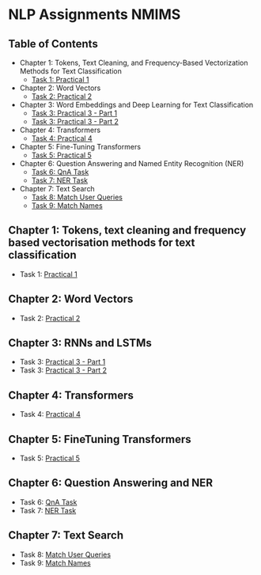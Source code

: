 # NLP Assignments NMIMS

## Table of Contents
- Chapter 1: Tokens, Text Cleaning, and Frequency-Based Vectorization Methods for Text Classification
  - [Task 1: Practical 1](https://github.com/MonishGosar/NLP-Assignments-NMIMS/blob/main/Practical%201_NLP_J025.ipynb)
- Chapter 2: Word Vectors
  - [Task 2: Practical 2](https://github.com/MonishGosar/NLP-Assignments-NMIMS/blob/main/Practical2_NLP_J025.ipynb)
- Chapter 3: Word Embeddings and Deep Learning for Text Classification
  - [Task 3: Practical 3 - Part 1](https://github.com/MonishGosar/NLP-Assignments-NMIMS/blob/main/(Part%201)%20Practical%203_NLP_J025.ipynb)
  - [Task 3: Practical 3 - Part 2](https://github.com/MonishGosar/NLP-Assignments-NMIMS/blob/main/(Part%202)%20Practical3_NLP_J025.ipynb)
- Chapter 4: Transformers
  - [Task 4: Practical 4](https://github.com/MonishGosar/NLP-Assignments-NMIMS/blob/main/Practical2_NLP_J025.ipynb)
- Chapter 5: Fine-Tuning Transformers
  - [Task 5: Practical 5](https://github.com/MonishGosar/NLP-Assignments-NMIMS/blob/main/Practical2_NLP_J025.ipynb)
- Chapter 6: Question Answering and Named Entity Recognition (NER)
  - [Task 6: QnA Task](https://github.com/MonishGosar/NLP-Assignments-NMIMS/blob/main/(QnA)%20Practical%206_NLP_J025.ipynb)
  - [Task 7: NER Task](https://github.com/MonishGosar/NLP-Assignments-NMIMS/blob/main/Practical2_NLP_J025.ipynb)
- Chapter 7: Text Search
  - [Task 8: Match User Queries](https://github.com/MonishGosar/NLP-Assignments-NMIMS/blob/main/Practical%208_NLP_J025.ipynb)
  - [Task 9: Match Names](https://github.com/MonishGosar/NLP-Assignments-NMIMS/blob/main/Practical%209_NLP_J025.ipynb)


## Chapter 1: Tokens, text cleaning and frequency based vectorisation methods for text classification
* Task 1: [Practical 1](https://github.com/MonishGosar/NLP-Assignments-NMIMS/blob/main/Practical1_NLP_J025.ipynb)

## Chapter 2: Word Vectors
* Task 2: [Practical 2](https://github.com/MonishGosar/NLP-Assignments-NMIMS/blob/main/Practical2_NLP_J025.ipynb)

## Chapter 3: RNNs and LSTMs
* Task 3: [Practical 3 - Part 1](https://github.com/yourusername/yourrepository/blob/main/chapter3/task1_word2vec.ipynb)
* Task 3: [Practical 3 - Part 2](https://github.com/MonishGosar/NLP-Assignments-NMIMS/blob/main/(Part%202)%20Practical3_NLP_J025.ipynb)

## Chapter 4: Transformers
* Task 4: [Practical 4](https://github.com/MonishGosar/NLP-Assignments-NMIMS/blob/main/Practical2_NLP_J025.ipynb)

## Chapter 5: FineTuning Transformers
* Task 5: [Practical 5](https://github.com/MonishGosar/NLP-Assignments-NMIMS/blob/main/Practical2_NLP_J025.ipynb)

## Chapter 6: Question Answering and NER
* Task 6: [QnA Task](https://github.com/MonishGosar/NLP-Assignments-NMIMS/blob/main/(QnA)%20Practical%206_NLP_J025.ipynb)
* Task 7: [NER Task](https://github.com/MonishGosar/NLP-Assignments-NMIMS/blob/main/Practical2_NLP_J025.ipynb)

## Chapter 7: Text Search
* Task 8: [Match User Queries](https://github.com/MonishGosar/NLP-Assignments-NMIMS/blob/main/Practical%208_NLP_J025.ipynb)
* Task 9: [Match Names](https://github.com/MonishGosar/NLP-Assignments-NMIMS/blob/main/Practical%209_NLP_J025.ipynb)

